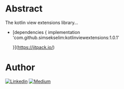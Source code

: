 # Abstract

The kotlin view extensions library...


- [dependencies {
	        implementation 'com.github.simsekselim:kotlinviewextensions:1.0.1'
		
	}](https://jitpack.io/)

 
 # Author
 [![Linkedin](https://img.shields.io/badge/-linkedin-grey?logo=linkedin)](https://www.linkedin.com/in/simsekselim/) [![Medium](https://img.shields.io/badge/-medium-grey?logo=medium)](https://medium.com/@simsekselim)
